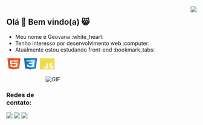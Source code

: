 <div>
 <img height="130em" src="https://github-readme-stats.vercel.app/api/top-langs/?username=Geovanapl&layout=compact&langs_count=7&theme=dark" align="right"/>
</div>
 
## Olá :hugs: Bem vindo(a) :smile_cat:
<ul>
  <li>Meu nome é Geovana :white_heart:</li>
  <li>Tenho interesso por desenvolvimento web :computer:</li>
  <li>Atualmente estou estudando front-end 	:bookmark_tabs:</li>
</ul>

<div>
  <img align="center" alt="HTML" height="30" width="40" src="https://raw.githubusercontent.com/devicons/devicon/master/icons/html5/html5-original.svg">
  <img align="center" alt="CSS" height="30" width="40" src="https://raw.githubusercontent.com/devicons/devicon/master/icons/css3/css3-original.svg">
  <img align="center" alt="Js" height="30" width="40" src="https://raw.githubusercontent.com/devicons/devicon/master/icons/javascript/javascript-plain.svg">
</div>
<br>
<img align="right" alt="GIF" src="https://user-images.githubusercontent.com/109865342/182726035-7f59a009-8292-4176-8ae6-651eec3f6283.gif" width="400" height="250" />
<br>

<div> 
<h3>Redes de contato:</h3>
  <a href="https://www.instagram.com/pl.geovana/" target="_blank"><img src="https://img.shields.io/badge/-Instagram-%23E4405F?style=for-the-badge&logo=instagram&logoColor=white" target="_blank"></a>
  <a href = "mailto:geovanapl098@gmail.com"><img src="https://img.shields.io/badge/-Gmail-%23333?style=for-the-badge&logo=gmail&logoColor=white" target="_blank"></a>
  <a href="https://www.linkedin.com/in/geovana-pereira-1ba118227/" target="_blank"><img src="https://img.shields.io/badge/-LinkedIn-%230077B5?style=for-the-badge&logo=linkedin&logoColor=white" target="_blank"></a> 
</div>

